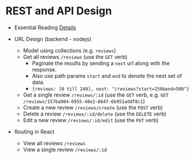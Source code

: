 # REST and API Design

 - Essential Reading [Details](https://restfulapi.net/)
 - URL Design (backend - nodejs)
    - Model using collections (e.g. `reviews`)
    - Get all reviews `/reviews` (use the `GET` verb)
        - Paginate the results by sending a `next` url along with the response.
        - Also use path params `start` and `end` to denote the next set of data.
        - `{reviews: [0 till 249], next: "/reviews?start=250&end=500"}`
    - Get a single review `/reviews/:id` (use the `GET` verb, e.g. `GET /reviews/157ba904-6955-48e2-864f-6b951addf8c1`)
    - Create a new review `/reviews/create` (use the `POST` verb)
    - Delete a review `/reviews/:id/delete` (use the `DELETE` verb)
    - Edit a new review `/reviews/:id/edit` (use the `PUT` verb)

 - Routing in React
   - View all reviews `/reviews`
   - View a single review `/reviews/:id`
